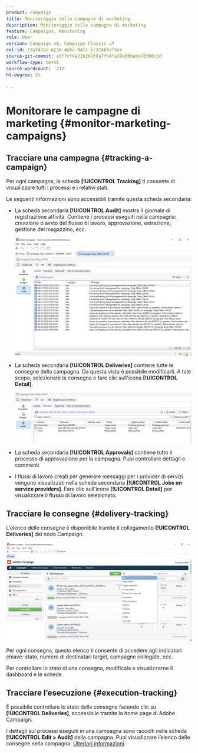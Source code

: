 ```yaml
---
product: campaign
title: Monitoraggio delle campagne di marketing
description: Monitoraggio delle campagne di marketing
feature: Campaigns, Monitoring
role: User
version: Campaign v8, Campaign Classic v7
exl-id: 13a7432e-6216-4a5c-84fc-bc374b5af5ee
source-git-commit: a5f7cf6e21b263f8a7fb4fa19a88bebb78390c3d
workflow-type: tm+mt
source-wordcount: '217'
ht-degree: 2%

---
```


# Monitorare le campagne di marketing {#monitor-marketing-campaigns}

## Tracciare una campagna {#tracking-a-campaign}

Per ogni campagna, la scheda **[!UICONTROL Tracking]** ti consente di visualizzare tutti i processi e i relativi stati.

Le seguenti informazioni sono accessibili tramite questa scheda secondaria:

* La scheda secondaria **[!UICONTROL Audit]** mostra il giornale di registrazione attività. Contiene i processi eseguiti nella campagna: creazione o avvio del flusso di lavoro, approvazione, estrazione, gestione del magazzino, ecc.

  ![](assets/campaign-audit-tab.png)

* La scheda secondaria **[!UICONTROL Deliveries]** contiene tutte le consegne della campagna. Da questa vista è possibile modificarli. A tale scopo, selezionare la consegna e fare clic sull&#39;icona **[!UICONTROL Detail]**.

  ![](assets/campaign-delivery-tab.png)

* La scheda secondaria **[!UICONTROL Approvals]** contiene tutto il processo di approvazione per la campagna. Puoi controllare dettagli e commenti

* I flussi di lavoro creati per generare messaggi per i provider di servizi vengono visualizzati nella scheda secondaria **[!UICONTROL Jobs on service providers]**. Fare clic sull&#39;icona **[!UICONTROL Detail]** per visualizzare il flusso di lavoro selezionato.

## Tracciare le consegne {#delivery-tracking}

L’elenco delle consegne è disponibile tramite il collegamento **[!UICONTROL Deliveries]** del nodo Campaign.

![](assets/filter-deliveries-from-homepage.png)

Per ogni consegna, questo elenco ti consente di accedere agli indicatori chiave: stato, numero di destinatari target, campagne collegate, ecc.

Per controllare lo stato di una consegna, modificala e visualizzarne il dashboard e le schede.

<!--
>[!NOTE]
>
>Information concerning delivery details is available in [this section](../../delivery/using/about-message-tracking.md) section.
-->

## Tracciare l’esecuzione {#execution-tracking}

È possibile controllare lo stato delle consegne facendo clic su **[!UICONTROL Deliveries]**, accessibile tramite la home page di Adobe Campaign.

I dettagli sui processi eseguiti in una campagna sono raccolti nella scheda **[!UICONTROL Edit > Audit]** della campagna. Puoi visualizzare l’elenco delle consegne nella campagna. [Ulteriori informazioni](#tracking-a-campaign).
